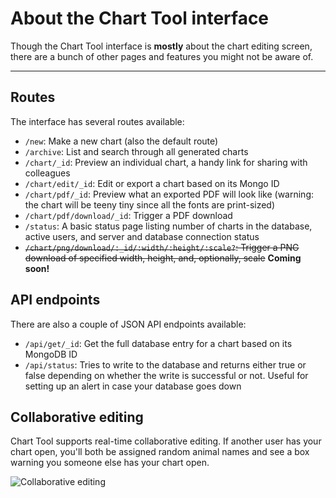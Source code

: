 # About the Chart Tool interface

Though the Chart Tool interface is **mostly** about the chart editing screen, there are a bunch of other pages and features you might not be aware of. 


----------


## Routes

The interface has several routes available:

* `/new`: Make a new chart (also the default route)
* `/archive`: List and search through all generated charts
* `/chart/_id`: Preview an individual chart, a handy link for sharing with colleagues
* `/chart/edit/_id`: Edit or export a chart based on its Mongo ID
* `/chart/pdf/_id`: Preview what an exported PDF will look like (warning: the chart will be teeny tiny since all the fonts are print-sized)
* `/chart/pdf/download/_id`: Trigger a PDF download
* `/status`: A basic status page listing number of charts in the database, active users, and server and database connection status
* ~~`/chart/png/download/:_id/:width/:height/:scale?`: Trigger a PNG download of specified width, height, and, optionally, scale~~ **Coming soon!**


## API endpoints

There are also a couple of JSON API endpoints available:

* `/api/get/_id`: Get the full database entry for a chart based on its MongoDB ID
* `/api/status`: Tries to write to the database and returns either true or false depending on whether the write is successful or not. Useful for setting up an alert in case your database goes down


## Collaborative editing

Chart Tool supports real-time collaborative editing. If another user has your chart open, you'll both be assigned random animal names and see a box warning you someone else has your chart open.

![Collaborative editing](http://i.imgur.com/IEkGTOE.jpg)
